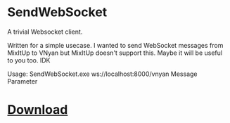 # SendWebSocket

A trivial Websocket client.

Written for a simple usecase. I wanted to send WebSocket messages from MixItUp to VNyan but MixItUp doesn't support this. Maybe it will be useful to you too. IDK

Usage:
SendWebSocket.exe ws://localhost:8000/vnyan Message Parameter

# [Download](https://github.com/LumKitty/SendWebSocket/releases)
